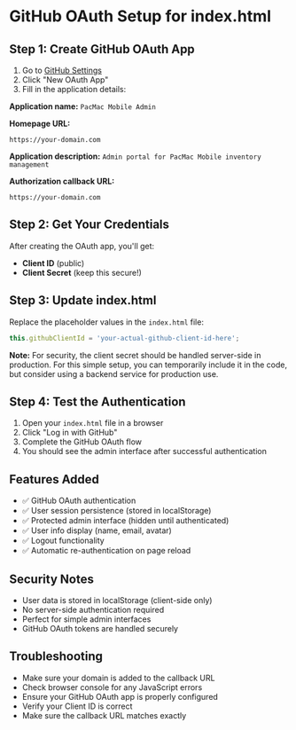 # GitHub OAuth Setup for index.html

## Step 1: Create GitHub OAuth App

1. Go to [GitHub Settings](https://github.com/settings/developers)
2. Click "New OAuth App"
3. Fill in the application details:

**Application name:** `PacMac Mobile Admin`

**Homepage URL:**
```
https://your-domain.com
```

**Application description:** `Admin portal for PacMac Mobile inventory management`

**Authorization callback URL:**
```
https://your-domain.com
```

## Step 2: Get Your Credentials

After creating the OAuth app, you'll get:
- **Client ID** (public)
- **Client Secret** (keep this secure!)

## Step 3: Update index.html

Replace the placeholder values in the `index.html` file:

```javascript
this.githubClientId = 'your-actual-github-client-id-here';
```

**Note:** For security, the client secret should be handled server-side in production. For this simple setup, you can temporarily include it in the code, but consider using a backend service for production use.

## Step 4: Test the Authentication

1. Open your `index.html` file in a browser
2. Click "Log in with GitHub"
3. Complete the GitHub OAuth flow
4. You should see the admin interface after successful authentication

## Features Added

- ✅ GitHub OAuth authentication
- ✅ User session persistence (stored in localStorage)
- ✅ Protected admin interface (hidden until authenticated)
- ✅ User info display (name, email, avatar)
- ✅ Logout functionality
- ✅ Automatic re-authentication on page reload

## Security Notes

- User data is stored in localStorage (client-side only)
- No server-side authentication required
- Perfect for simple admin interfaces
- GitHub OAuth tokens are handled securely

## Troubleshooting

- Make sure your domain is added to the callback URL
- Check browser console for any JavaScript errors
- Ensure your GitHub OAuth app is properly configured
- Verify your Client ID is correct
- Make sure the callback URL matches exactly
